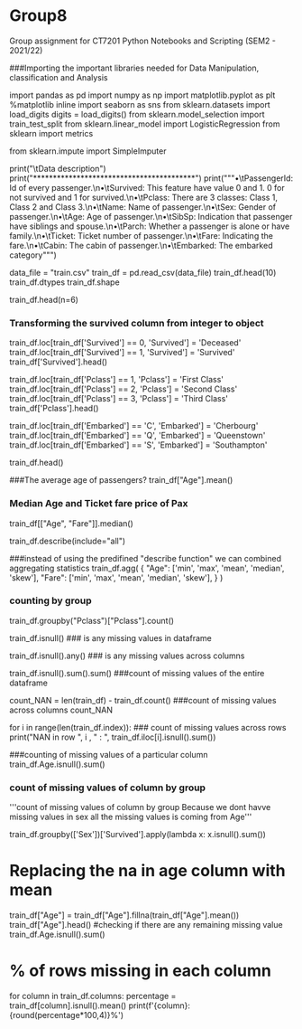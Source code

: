 # Group8
Group assignment for CT7201 Python Notebooks and Scripting (SEM2 - 2021/22)

###Importing the important libraries needed for Data Manipulation, classification and Analysis

import pandas as pd
import numpy as np
import matplotlib.pyplot as plt
%matplotlib inline
import seaborn as sns
from sklearn.datasets import load_digits
digits = load_digits()
from sklearn.model_selection import train_test_split
from sklearn.linear_model import LogisticRegression
from sklearn import metrics


from sklearn.impute import SimpleImputer



print("\tData description")
print("*****************************************")
print("""•\tPassengerId: Id of every passenger.\n•\tSurvived: This feature have value 0 and 1. 0 for not survived and 1 for survived.\n•\tPclass: There are 3 classes: Class 1, Class 2 and Class 3.\n•\tName: Name of passenger.\n•\tSex: Gender of passenger.\n•\tAge: Age of passenger.\n•\tSibSp: Indication that passenger have siblings and spouse.\n•\tParch: Whether a passenger is alone or have family.\n•\tTicket: Ticket number of passenger.\n•\tFare: Indicating the fare.\n•\tCabin: The cabin of passenger.\n•\tEmbarked: The embarked category""")


data_file = "train.csv"
train_df = pd.read_csv(data_file)
train_df.head(10)
train_df.dtypes
train_df.shape



train_df.head(n=6)



### Transforming the survived column from integer to object

train_df.loc[train_df['Survived'] == 0, 'Survived'] = 'Deceased'
train_df.loc[train_df['Survived'] == 1, 'Survived'] = 'Survived'
train_df['Survived'].head()


train_df.loc[train_df['Pclass'] == 1, 'Pclass'] = 'First Class'
train_df.loc[train_df['Pclass'] == 2, 'Pclass'] = 'Second Class'
train_df.loc[train_df['Pclass'] == 3, 'Pclass'] = 'Third Class'
train_df['Pclass'].head()


train_df.loc[train_df['Embarked'] == 'C', 'Embarked'] = 'Cherbourg'
train_df.loc[train_df['Embarked'] == 'Q', 'Embarked'] = 'Queenstown'
train_df.loc[train_df['Embarked'] == 'S', 'Embarked'] = 'Southampton'


train_df.head()



###The average age of passengers?
train_df["Age"].mean()


### Median Age and Ticket fare price of Pax
train_df[["Age", "Fare"]].median()


train_df.describe(include="all")


###instead of using the predifined "describe function" we can combined aggregating statistics
train_df.agg(
{
    "Age": ['min', 'max', 'mean', 'median', 'skew'],
    "Fare": ['min', 'max', 'mean', 'median', 'skew'],
}
)


### counting by group
train_df.groupby("Pclass")["Pclass"].count()





train_df.isnull()  ### is any missing values in dataframe


train_df.isnull().any()  ### is any missing values across columns



train_df.isnull().sum().sum()   ###count of missing values of the entire dataframe


count_NAN = len(train_df) - train_df.count() ###count of missing values across columns
count_NAN

for i in range(len(train_df.index)):  ### count of missing values across rows
    print("NAN in row ", i , " : ", train_df.iloc[i].isnull().sum())


###counting of missing values of a particular column
train_df.Age.isnull().sum()


### count of missing values of column by group
'''count of missing values of column by group
 Because we dont havve missing values in sex all the missing values is coming from Age'''
 
train_df.groupby(['Sex'])['Survived'].apply(lambda x: x.isnull().sum())

# Replacing the na in age column with mean
train_df["Age"] = train_df["Age"].fillna(train_df["Age"].mean())
train_df["Age"].head()
#checking if there are any remaining missing value
train_df.Age.isnull().sum()


# % of rows missing in each column

for column in train_df.columns:
    percentage = train_df[column].isnull().mean()
    print(f'{column}: {round(percentage*100,4)}%')

